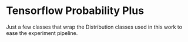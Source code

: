 # Tensorflow Probability Plus
Just a few classes that wrap the Distribution classes used in this work to ease
the experiment pipeline.
